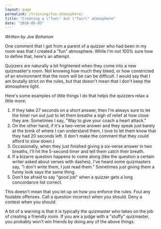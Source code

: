 ```yaml
---
layout: page
permalink: /training/fun-atmosphere/
title: "Creating a \"fun\" but \"fair\" atmosphere"
date: "2016-05-03"
---
```


_Written by Joe Bohanon_

One comment that I got from a parent of a quizzer who had been in my room was that I created a "fun" atmosphere. While I'm not 100% sure how to define that, here's an attempt.

Quizzers are naturally a bit frightened when they come into a new quizmaster's room. Not knowing how much they bleed, or how constricted of an environment that the room will be can be difficult. I would say that I am brutally strict on the rules, but that doesn't mean that I don't keep the atmosphere light.

Here's some examples of little things I do that helps the quizzers relax a little more:

1. If they take 27 seconds on a short answer, then I'm always sure to let the timer run out just to let them breathe a sigh of relief at how close they are. Sometimes I say, "Way to give your coach a heart attack."
2. On the other hand, if it's a two-verse answer and they speak just barely at the brink of where I can understand them, I love to let them know that they had 20 seconds left. (I don't make the comment that they could afford to slow down.)
3. Occasionally, when they just finished giving a six-verse answer in two breaths, I'll hit the 5-second timer and tell them catch their breath.
4. If a bizarre question happens to come along (like the question a certain writer asked about verses with dashes), I've heard some quizmasters say, "I don't write them, I just read them." Sometimes just giving them a funny look says the same thing.
5. Don't be afraid to say "good job" when a quizzer gets a long concordance list correct.

This doesn't mean that you let up on how you enforce the rules. Foul any foulable offenses. Call a question incorrect when you should. Deny a contest when you should.

A bit of a warning is that it is typically the quizmaster who takes on the job of creating a friendly room. If you are a judge with a "stuffy" quizmaster, you probably won't win friends by doing any of the above things.
